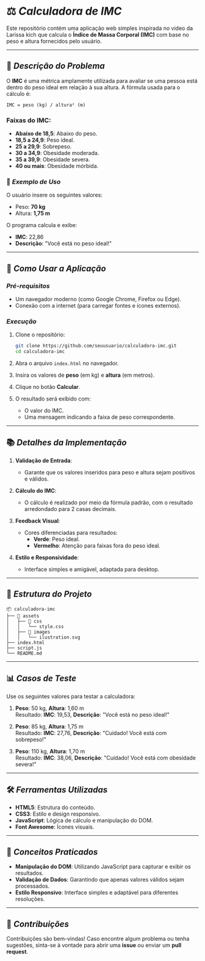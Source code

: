 
# ⚖️ *Calculadora de IMC*

Este repositório contém uma aplicação web simples inspirada no video da Larissa kich que calcula o **Índice de Massa Corporal (IMC)** com base no peso e altura fornecidos pelo usuário.

---

## 📄 *Descrição do Problema*

O **IMC** é uma métrica amplamente utilizada para avaliar se uma pessoa está dentro do peso ideal em relação à sua altura. A fórmula usada para o cálculo é:

```
IMC = peso (kg) / altura² (m)
```

### Faixas do IMC:
- **Abaixo de 18,5**: Abaixo do peso.
- **18,5 a 24,9**: Peso ideal.
- **25 a 29,9**: Sobrepeso.
- **30 a 34,9**: Obesidade moderada.
- **35 a 39,9**: Obesidade severa.
- **40 ou mais**: Obesidade mórbida.

### 🧮 *Exemplo de Uso*

O usuário insere os seguintes valores:
- Peso: **70 kg**
- Altura: **1,75 m**

O programa calcula e exibe:
- **IMC**: 22,86
- **Descrição**: "Você está no peso ideal!"

---

## 🚀 *Como Usar a Aplicação*

### *Pré-requisitos*
- Um navegador moderno (como Google Chrome, Firefox ou Edge).
- Conexão com a internet (para carregar fontes e ícones externos).

### *Execução*

1. Clone o repositório:
   ```bash
   git clone https://github.com/seuusuario/calculadora-imc.git
   cd calculadora-imc
   ```

2. Abra o arquivo `index.html` no navegador.

3. Insira os valores de **peso** (em kg) e **altura** (em metros).

4. Clique no botão **Calcular**.

5. O resultado será exibido com:
   - O valor do IMC.
   - Uma mensagem indicando a faixa de peso correspondente.

---

## 📚 *Detalhes da Implementação*

1. **Validação de Entrada**:
   - Garante que os valores inseridos para peso e altura sejam positivos e válidos.

2. **Cálculo do IMC**:
   - O cálculo é realizado por meio da fórmula padrão, com o resultado arredondado para 2 casas decimais.

3. **Feedback Visual**:
   - Cores diferenciadas para resultados:
     - **Verde**: Peso ideal.
     - **Vermelho**: Atenção para faixas fora do peso ideal.

4. **Estilo e Responsividade**:
   - Interface simples e amigável, adaptada para desktop.

---

## 📂 *Estrutura do Projeto*

```
📦 calculadora-imc
├── 📁 assets
│   ├── 📁 css
│   │   └── style.css
│   ├── 📁 images
│   │   └── ilustration.svg
├── index.html
├── script.js
└── README.md
```

---

## 📊 *Casos de Teste*

Use os seguintes valores para testar a calculadora:

1. **Peso**: 50 kg, **Altura**: 1,60 m  
   Resultado: **IMC**: 19,53, **Descrição**: "Você está no peso ideal!"

2. **Peso**: 85 kg, **Altura**: 1,75 m  
   Resultado: **IMC**: 27,76, **Descrição**: "Cuidado! Você está com sobrepeso!"

3. **Peso**: 110 kg, **Altura**: 1,70 m  
   Resultado: **IMC**: 38,06, **Descrição**: "Cuidado! Você está com obesidade severa!"

---

## 🛠️ *Ferramentas Utilizadas*

- **HTML5**: Estrutura do conteúdo.
- **CSS3**: Estilo e design responsivo.
- **JavaScript**: Lógica de cálculo e manipulação do DOM.
- **Font Awesome**: Ícones visuais.

---

## 🌟 *Conceitos Praticados*

- **Manipulação do DOM**: Utilizando JavaScript para capturar e exibir os resultados.
- **Validação de Dados**: Garantindo que apenas valores válidos sejam processados.
- **Estilo Responsivo**: Interface simples e adaptável para diferentes resoluções.

---

## 🤝 *Contribuições*

Contribuições são bem-vindas! Caso encontre algum problema ou tenha sugestões, sinta-se à vontade para abrir uma **issue** ou enviar um **pull request**.

